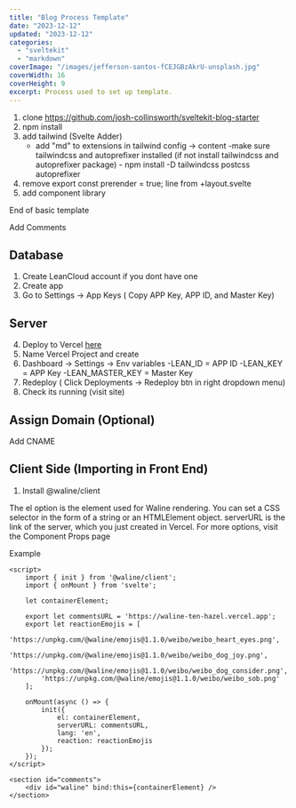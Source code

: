 ```yaml
---
title: "Blog Process Template"
date: "2023-12-12"
updated: "2023-12-12"
categories: 
  - "sveltekit"
  - "markdown"
coverImage: "/images/jefferson-santos-fCEJGBzAkrU-unsplash.jpg"
coverWidth: 16
coverHeight: 9
excerpt: Process used to set up template.
---
```


1. clone https://github.com/josh-collinsworth/sveltekit-blog-starter
2. npm install
3. add tailwind (Svelte Adder)
	- add "md" to extensions in tailwind config -> content
	-make sure tailwindcss and autoprefixer installed (if not install tailwindcss and autoprefixer package) - npm install -D tailwindcss postcss autoprefixer
4. remove export const prerender = true; line from +layout.svelte
5. add component library

End of basic template

Add Comments

## Database
1. Create LeanCloud account if you dont have one
2. Create app 
3. Go to Settings -> App Keys ( Copy APP Key, APP ID, and Master Key)

## Server
4. Deploy to Vercel [here](https://vercel.com/new/clone?repository-url=https%3A%2F%2Fgithub.com%2Fwalinejs%2Fwaline%2Ftree%2Fmain%2Fexample)
5. Name Vercel Project and create
6. Dashboard -> Settings -> Env variables
  -LEAN_ID = APP ID
  -LEAN_KEY = APP Key
  -LEAN_MASTER_KEY = Master Key
7. Redeploy ( Click Deployments -> Redeploy btn in right dropdown menu)
8. Check its running (visit site)

## Assign Domain (Optional)

Add CNAME

## Client Side (Importing in Front End)

1. Install @waline/client
<!-- 2. Create a <script> tag and initialize with init() from https://unpkg.com/@waline/client@v2/dist/waline.mjs while passing in the necessary el and serverURL options. -->

The el option is the element used for Waline rendering. You can set a CSS selector in the form of a string or an HTMLElement object.
serverURL is the link of the server, which you just created in Vercel.
For more options, visit the Component Props page

Example
```
<script>
	import { init } from '@waline/client';
	import { onMount } from 'svelte';

	let containerElement;

	export let commentsURL = 'https://waline-ten-hazel.vercel.app';
	export let reactionEmojis = [
		'https://unpkg.com/@waline/emojis@1.1.0/weibo/weibo_heart_eyes.png',
		'https://unpkg.com/@waline/emojis@1.1.0/weibo/weibo_dog_joy.png',
		'https://unpkg.com/@waline/emojis@1.1.0/weibo/weibo_dog_consider.png',
		'https://unpkg.com/@waline/emojis@1.1.0/weibo/weibo_sob.png'
	];

	onMount(async () => {
		init({
			el: containerElement,
			serverURL: commentsURL,
			lang: 'en',
			reaction: reactionEmojis
		});
	});
</script>

<section id="comments">
	<div id="waline" bind:this={containerElement} />
</section>
```